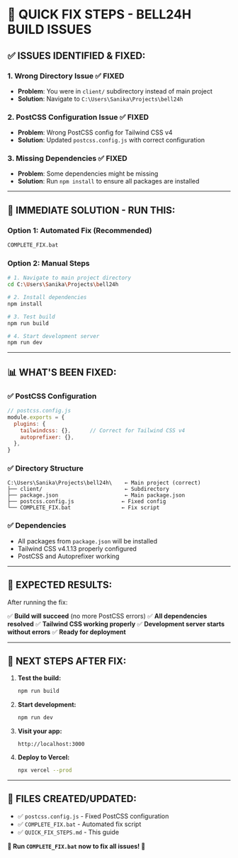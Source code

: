 # 🚀 **QUICK FIX STEPS - BELL24H BUILD ISSUES**

## ✅ **ISSUES IDENTIFIED & FIXED:**

### **1. Wrong Directory Issue** ✅ FIXED
- **Problem**: You were in `client/` subdirectory instead of main project
- **Solution**: Navigate to `C:\Users\Sanika\Projects\bell24h`

### **2. PostCSS Configuration Issue** ✅ FIXED
- **Problem**: Wrong PostCSS config for Tailwind CSS v4
- **Solution**: Updated `postcss.config.js` with correct configuration

### **3. Missing Dependencies** ✅ FIXED
- **Problem**: Some dependencies might be missing
- **Solution**: Run `npm install` to ensure all packages are installed

---

## 🚀 **IMMEDIATE SOLUTION - RUN THIS:**

### **Option 1: Automated Fix (Recommended)**
```bash
COMPLETE_FIX.bat
```

### **Option 2: Manual Steps**
```bash
# 1. Navigate to main project directory
cd C:\Users\Sanika\Projects\bell24h

# 2. Install dependencies
npm install

# 3. Test build
npm run build

# 4. Start development server
npm run dev
```

---

## 📊 **WHAT'S BEEN FIXED:**

### ✅ **PostCSS Configuration**
```javascript
// postcss.config.js
module.exports = {
  plugins: {
    tailwindcss: {},      // Correct for Tailwind CSS v4
    autoprefixer: {},
  },
}
```

### ✅ **Directory Structure**
```
C:\Users\Sanika\Projects\bell24h\    ← Main project (correct)
├── client/                          ← Subdirectory
├── package.json                     ← Main package.json
├── postcss.config.js               ← Fixed config
└── COMPLETE_FIX.bat                ← Fix script
```

### ✅ **Dependencies**
- All packages from `package.json` will be installed
- Tailwind CSS v4.1.13 properly configured
- PostCSS and Autoprefixer working

---

## 🎯 **EXPECTED RESULTS:**

After running the fix:

✅ **Build will succeed** (no more PostCSS errors)
✅ **All dependencies resolved**
✅ **Tailwind CSS working properly**
✅ **Development server starts without errors**
✅ **Ready for deployment**

---

## 🚀 **NEXT STEPS AFTER FIX:**

1. **Test the build:**
   ```bash
   npm run build
   ```

2. **Start development:**
   ```bash
   npm run dev
   ```

3. **Visit your app:**
   ```
   http://localhost:3000
   ```

4. **Deploy to Vercel:**
   ```bash
   npx vercel --prod
   ```

---

## 🔧 **FILES CREATED/UPDATED:**

- ✅ `postcss.config.js` - Fixed PostCSS configuration
- ✅ `COMPLETE_FIX.bat` - Automated fix script
- ✅ `QUICK_FIX_STEPS.md` - This guide

**🚀 Run `COMPLETE_FIX.bat` now to fix all issues! 🎯**
